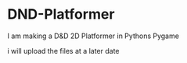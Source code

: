 # DND-Platformer
I am making a D&amp;D 2D Platformer in Pythons Pygame

i will upload the files at a later date
